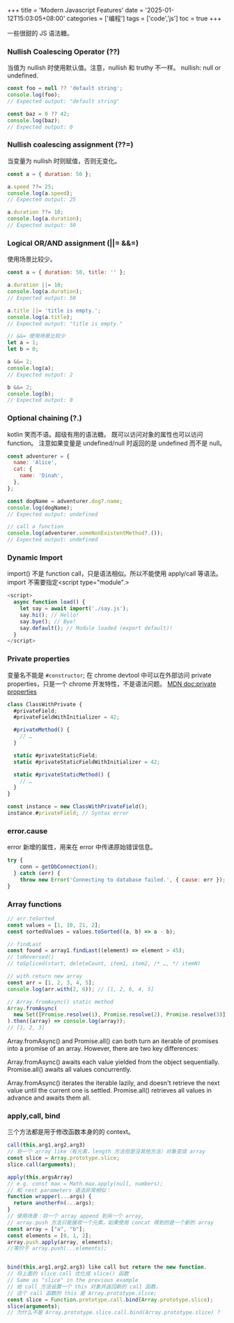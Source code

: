 +++
title = 'Modern Javascript Features'
date = '2025-01-12T15:03:05+08:00'
categories = ['编程']
tags = ['code','js']
toc = true
+++

一些很甜的 JS 语法糖。

<!--more-->

### Nullish Coalescing Operator (??) 
当值为 nullish 时使用默认值。注意，nullish 和 truthy 不一样。
nullish: null or undefined.
```js
const foo = null ?? 'default string';
console.log(foo);
// Expected output: "default string"

const baz = 0 ?? 42;
console.log(baz);
// Expected output: 0
```

### Nullish coalescing assignment (??=)
当变量为 nullish 时则赋值，否则无变化。
```js
const a = { duration: 50 };

a.speed ??= 25;
console.log(a.speed);
// Expected output: 25

a.duration ??= 10;
console.log(a.duration);
// Expected output: 50
```
### Logical OR/AND assignment (||= &&=)
使用场景比较少。 
```js
const a = { duration: 50, title: '' };

a.duration ||= 10;
console.log(a.duration);
// Expected output: 50

a.title ||= 'title is empty.';
console.log(a.title);
// Expected output: "title is empty."

// &&= 使用场景比较少
let a = 1;
let b = 0;

a &&= 2;
console.log(a);
// Expected output: 2

b &&= 2;
console.log(b);
// Expected output: 0
```
### Optional chaining (?.)
kotlin 笑而不语。超级有用的语法糖。
既可以访问对象的属性也可以访问 function。
注意如果变量是 undefined/null 时返回的是 undefined 而不是 null。
```js
const adventurer = {
  name: 'Alice',
  cat: {
    name: 'Dinah',
  },
};

const dogName = adventurer.dog?.name;
console.log(dogName);
// Expected output: undefined

// call a function
console.log(adventurer.someNonExistentMethod?.());
// Expected output: undefined
```

### Dynamic Import
import() 不是 function call，只是语法相似。所以不能使用 apply/call 等语法。
import 不需要指定<script type="module".>
```js
<script>
  async function load() {
    let say = await import('./say.js');
    say.hi(); // Hello!
    say.bye(); // Bye!
    say.default(); // Module loaded (export default)!
  }
</script>
```

### Private properties
变量名不能是 `#constructor`;
在 chrome devtool 中可以在外部访问 private properties，只是一个 chrome 开发特性，不是语法问题。
[MDN doc:private properties](https://developer.mozilla.org/en-US/docs/Web/JavaScript/Reference/Classes/Private_properties)
```js
class ClassWithPrivate {
  #privateField;
  #privateFieldWithInitializer = 42;

  #privateMethod() {
    // …
  }

  static #privateStaticField;
  static #privateStaticFieldWithInitializer = 42;

  static #privateStaticMethod() {
    // …
  }
}

const instance = new ClassWithPrivateField();
instance.#privateField; // Syntax error

```

### error.cause
error 新增的属性，用来在 error 中传递原始错误信息。
```js
try {
    conn = getDbConnection();
  } catch (err) {
    throw new Error('Connecting to database failed.', { cause: err });
}
```
### Array functions

```js
// arr.toSorted 
const values = [1, 10, 21, 2];
const sortedValues = values.toSorted((a, b) => a - b);

// findLast
const found = array1.findLast((element) => element > 45);
// toReversed()
// toSpliced(start, deleteCount, item1, item2, /* …, */ itemN)

// with return new array
const arr = [1, 2, 3, 4, 5];
console.log(arr.with(2, 6)); // [1, 2, 6, 4, 5]

// Array.fromAsync() static method 
Array.fromAsync(
  new Set([Promise.resolve(1), Promise.resolve(2), Promise.resolve(3)]),
).then((array) => console.log(array));
// [1, 2, 3]
```
  Array.fromAsync() and Promise.all() can both turn an iterable of promises into a promise of an array. However, there are two key differences:

  Array.fromAsync() awaits each value yielded from the object sequentially. Promise.all() awaits all values concurrently.

  Array.fromAsync() iterates the iterable lazily, and doesn't retrieve the next value until the current one is settled. Promise.all() retrieves all values in advance and awaits them all.

### apply,call, bind
三个方法都是用于修改函数本身的的 context。
```js
call(this,arg1,arg2,arg3)
// 将一个 array like（有元素，length 方法但是没其他方法）对象变成 array
const slice = Array.prototype.slice;
slice.call(arguments);

apply(this,argsArray)
// e.g. const max = Math.max.apply(null, numbers);
// 和 rest parameters 语法非常相似：
function wrapper(...args) {
  return anotherFn(...args);
}
// 使用场景：将一个 array append 到另一个 array,
// array.push 方法只能接收一个元素，如果使用 concat 得到的是一个新的 array
const array = ["a", "b"];
const elements = [0, 1, 2];
array.push.apply(array, elements);
//等价于 array.push(...elements);


bind(this,arg1,arg2,arg3) like call but return the new function.
// 将上面的 slice.call 优化成 slice() 函数
// Same as "slice" in the previous example
// 给 call 方法设置一个 this 对象并返回新的 call 函数，
// 这个 call 函数的 this 是 Array.prototype.slice;
const slice = Function.prototype.call.bind(Array.prototype.slice);
slice(arguments);
// 为什么不是 Array.prototype.slice.call.bind(Array.prototype.slice) ?
```